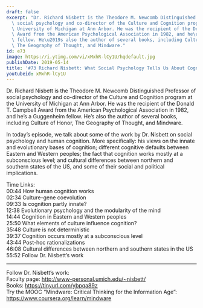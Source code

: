 ```yaml
---
draft: false
excerpt: "Dr. Richard Nisbett is the Theodore M. Newcomb Distinguished Professor of\
  \ social psychology and co-director of the Culture and Cognition program at the\
  \ University of Michigan at Ann Arbor. He was the recipient of the Donald T. Campbell\
  \ Award from the American Psychological Association in 1982, and he\u2019s a Guggenheim\
  \ fellow. He\u2019s also the author of several books, including Culture of Honor,\
  \ The Geography of Thought, and Mindware."
id: e73
image: https://i.ytimg.com/vi/xMxhR-lCy1U/hqdefault.jpg
publishDate: 2019-05-14
title: '#73 Richard Nisbett: What Social Psychology Tells Us About Cognition'
youtubeid: xMxhR-lCy1U
---
```

Dr. Richard Nisbett is the Theodore M. Newcomb Distinguished Professor of social psychology and co-director of the Culture and Cognition program at the University of Michigan at Ann Arbor. He was the recipient of the Donald T. Campbell Award from the American Psychological Association in 1982, and he’s a Guggenheim fellow. He’s also the author of several books, including Culture of Honor, The Geography of Thought, and Mindware.

In today’s episode, we talk about some of the work by Dr. Nisbett on social psychology and human cognition. More specifically: his views on the innate and evolutionary bases of cognition; different cognitive defaults between Eastern and Western peoples; the fact that cognition works mostly at a subconscious level; and cultural differences between northern and southern states of the US, and some of their social and political implications.  

Time Links:  
00:44  How human cognition works  
02:34  Culture-gene coevolution      
09:33  Is cognition partly innate?    
12:38  Evolutionary psychology and the modularity  of the mind  
14:44  Cognition in Eastern and Western peoples    
25:50  What elements of culture influence cognition?    
35:48  Culture is not deterministic       
39:37  Cognition occurs mostly at a subconscious level  
43:44  Post-hoc rationalizations  
46:08  Cultural differences between northern and southern states in the US  
55:52  Follow Dr. Nisbett’s work

---

Follow Dr. Nisbett’s work:  
Faculty page: http://www-personal.umich.edu/~nisbett/  
Books: https://tinyurl.com/ybpqa89z  
Try the MOOC “Mindware: Critical Thinking for the Information Age”: https://www.coursera.org/learn/mindware

